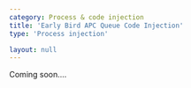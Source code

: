 ```yaml
---
category: Process & code injection
title: 'Early Bird APC Queue Code Injection'
type: 'Process injection'

layout: null
---
```


Coming soon....